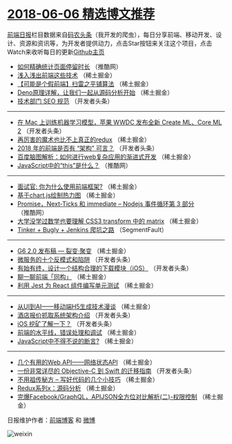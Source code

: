 # [2018-06-06 精选博文推荐](https://toutiao.qdkfweb.cn/date/2018/06/06)

[前端日报](https://qdkfweb.cn/c/news)栏目数据来自[码农头条](https://toutiao.qdkfweb.cn/)（我开发的爬虫），每日分享前端、移动开发、设计、资源和资讯等，为开发者提供动力，点击Star按钮来关注这个项目，点击Watch来收听每日的更新[Github主页](https://github.com/kujian/frontendDaily)
* [如何精确统计页面停留时长](https://toutiao.qdkfweb.cn/76686.html) （推酷网）
* [浅入浅出前端这些技术](https://toutiao.qdkfweb.cn/76676.html) （稀土掘金）
* [【可能是个假前端】扫雷之平铺算法](https://toutiao.qdkfweb.cn/76677.html) （稀土掘金）
* [Deno原理详解，让我们一起从源码分析开始](https://toutiao.qdkfweb.cn/76743.html) （稀土掘金）
* [技术部门 SEO 规范](https://toutiao.qdkfweb.cn/76623.html) （开发者头条）

***
* [在 Mac 上训练机器学习模型，苹果 WWDC 发布全新 Create ML、Core ML 2](https://toutiao.qdkfweb.cn/76635.html) （开发者头条）
* [再厉害的魔术也比不上真正的redux](https://toutiao.qdkfweb.cn/76732.html) （稀土掘金）
* [2018 年的前端是否有 “架构” 可言？](https://toutiao.qdkfweb.cn/76636.html) （开发者头条）
* [百度脑图解析：如何进行web复杂应用的渐进式开发](https://toutiao.qdkfweb.cn/76680.html) （稀土掘金）
* [JavaScript中的“this”是什么？](https://toutiao.qdkfweb.cn/76688.html) （推酷网）

***
* [面试官: 你为什么使用前端框架?](https://toutiao.qdkfweb.cn/76738.html) （稀土掘金）
* [基于chart.js绘制热力图](https://toutiao.qdkfweb.cn/76682.html) （稀土掘金）
* [Promise，Next-Ticks 和 immediate &#8211; Nodejs 事件循环第 3 部分](https://toutiao.qdkfweb.cn/76687.html) （推酷网）
* [大学没学过数学也要理解 CSS3 transform 中的 matrix](https://toutiao.qdkfweb.cn/76675.html) （稀土掘金）
* [Tinker + Bugly + Jenkins 爬坑之路](https://toutiao.qdkfweb.cn/76664.html) （SegmentFault）

***
* [G6 2.0 发布稿 &#8212; 裂变·聚变](https://toutiao.qdkfweb.cn/76741.html) （稀土掘金）
* [微服务的十个反模式和陷阱](https://toutiao.qdkfweb.cn/76620.html) （开发者头条）
* [有始有终，设计一个结构合理的下载模块（iOS）](https://toutiao.qdkfweb.cn/76632.html) （开发者头条）
* [聊一聊前端「同构」](https://toutiao.qdkfweb.cn/76735.html) （稀土掘金）
* [利用 Jest 为 React 组件编写单元测试](https://toutiao.qdkfweb.cn/76665.html) （稀土掘金）

***
* [从UI到AI——移动端H5生成技术漫谈](https://toutiao.qdkfweb.cn/76742.html) （稀土掘金）
* [酒店报价抓取系统架构介绍](https://toutiao.qdkfweb.cn/76622.html) （开发者头条）
* [iOS 挖矿了解一下？](https://toutiao.qdkfweb.cn/76633.html) （开发者头条）
* [前端的水平线，错误处理和调试](https://toutiao.qdkfweb.cn/76731.html) （稀土掘金）
* [JavaScript中不得不说的断言?](https://toutiao.qdkfweb.cn/76666.html) （稀土掘金）

***
* [几个有用的Web API——网络状态API](https://toutiao.qdkfweb.cn/76678.html) （稀土掘金）
* [一份非常详尽的 Objective-C 到 Swift 的迁移指南](https://toutiao.qdkfweb.cn/76634.html) （开发者头条）
* [不用祖传秘方 &#8211; 写好代码的几个小技巧](https://toutiao.qdkfweb.cn/76736.html) （稀土掘金）
* [Redux系列x：源码分析](https://toutiao.qdkfweb.cn/76672.html) （稀土掘金）
* [完爆Facebook/GraphQL，APIJSON全方位对比解析(二)-权限控制](https://toutiao.qdkfweb.cn/76744.html) （稀土掘金）

日报维护作者：[前端博客](https://qdkfweb.cn/) 和 [微博](https://qdkfweb.cn/go/weibo)

![weixin](https://user-images.githubusercontent.com/3055447/38468989-651132ac-3b80-11e8-8e6b-15122322a9d7.png)